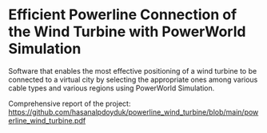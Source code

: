 # Efficient Powerline Connection of the Wind Turbine with PowerWorld Simulation

Software that enables the most effective positioning of a wind turbine to be connected to a virtual city by selecting the appropriate ones among various cable types and various regions using PowerWorld Simulation.

Comprehensive report of the project: https://github.com/hasanalpdoyduk/powerline_wind_turbine/blob/main/powerline_wind_turbine.pdf

